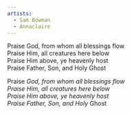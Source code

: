 ```yaml
---
artists:
  - Sam Bowman
  - Annaclaire
---
```

Praise God, from whom all blessings flow  
Praise Him, all creatures here below  
Praise Him above, ye heavenly host  
Praise Father, Son, and Holy Ghost  

Praise _God, from whom all blessings flow  
Praise Him, all creatures here below  
Praise Him above, ye heavenly host  
Praise Father, Son, and Holy_ Ghost